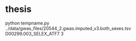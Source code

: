 # thesis

python tempname.py ../data/gwas_files/20544_2.gwas.imputed_v3.both_sexes.tsv D00299.003_SELEX_ATF7 3
